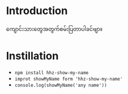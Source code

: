 # Introduction
ကျောင်းသားတွေအတွက်စမ်းပြတာပါခင်ဗျာ။

# Instillation
* `npm install hhz-show-my-name`
* `improt showMyName form 'hhz-show-my-name'`
* `console.log(showMyName('any name'))`